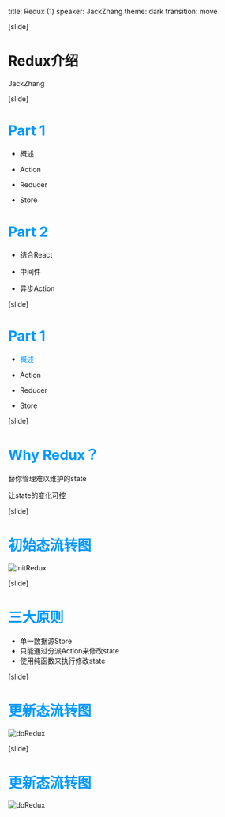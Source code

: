 title: Redux (1)
speaker: JackZhang
theme: dark
transition: move

[slide]

# Redux介绍
JackZhang

[slide]

# <font color=#0099ff>Part 1</font>

- 概述

- Action

- Reducer

- Store


# <font color=#0099ff>Part 2</font>

- 结合React

- 中间件

- 异步Action

[slide]

# <font color=#0099ff>Part 1</font>

- <font color=#0099ff>概述</font>

- Action

- Reducer

- Store

[slide]

# <font color=#0099ff>Why Redux？</font>

替你管理难以维护的state

让state的变化可控

[slide]

# <font color=#0099ff>初始态流转图</font>

![initRedux](../img/initRedux.jpg)

[slide]

# <font color=#0099ff>三大原则</font>

- 单一数据源Store
- 只能通过分派Action来修改state
- 使用纯函数来执行修改state

[slide]

# <font color=#0099ff>更新态流转图</font>

![doRedux](../img/doRedux.jpg)

[slide]

# <font color=#0099ff>更新态流转图</font>

![doRedux](../img/doRedux.jpg)

